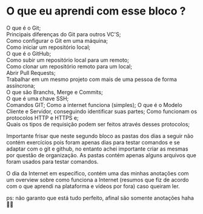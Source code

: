 # O que eu aprendi com esse bloco ?

O que é o Git;  
Principais diferenças do Git para outros VC'S;  
Como configurar o Git em uma máquina;  
Como iniciar um repositório local;  
O que é o GitHub;  
Como subir um repositório local para um remoto;  
Como clonar um repositório remoto para um local;  
Abrir Pull Requests;  
Trabalhar em um mesmo projeto com mais de uma pessoa de forma assíncrona;  
O que são Branchs, Merge e Commits;  
O que é uma chave SSH;  
Comandos GIT;
Como a internet funciona (simples);
O que é o Modelo Cliente e Servidor, conseguindo identificar suas partes;
Como funcionam os protocolos HTTP e HTTPS e;  
Quais os tipos de requisição podem ser feitos através desses protocolos;

Importante frisar que neste segundo bloco as pastas dos dias a seguir não contém exercícios pois foram apenas dias para testar comandos e se adaptar com o git e github, no entanto achei importante criar as mesmas por questão de organização. As pastas contém apenas alguns arquivos que foram usados para testar comandos.  

O dia da Internet em específico, contém uma das minhas anotações com um overview sobre como funciona a Internet (resumos que fiz de acordo com o que aprendi na plataforma e vídeos por fora) caso queiram ler.

ps: não garanto que está tudo perfeito, afinal são somente anotações haha 👨‍💻

